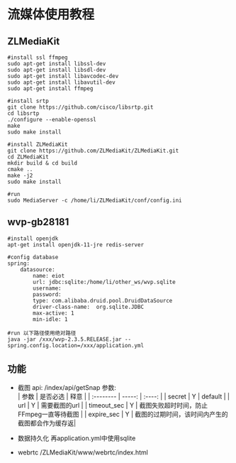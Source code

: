 # 流媒体使用教程
 
## ZLMediaKit  
```shell
#install ssl ffmpeg
sudo apt-get install libssl-dev
sudo apt-get install libsdl-dev
sudo apt-get install libavcodec-dev
sudo apt-get install libavutil-dev
sudo apt-get install ffmpeg

#install srtp
git clone https://github.com/cisco/libsrtp.git
cd libsrtp
./configure --enable-openssl
make 
sudo make install

#install ZLMediaKit
git clone https://github.com/ZLMediaKit/ZLMediaKit.git
cd ZLMediaKit
mkdir build & cd build
cmake ..
make -j2
sudo make install

#run
sudo MediaServer -c /home/li/ZLMediaKit/conf/config.ini
```

## wvp-gb28181
```shell
#install openjdk
apt-get install openjdk-11-jre redis-server

#config database
spring:
    datasource:
        name: eiot
        url: jdbc:sqlite:/home/li/other_ws/wvp.sqlite
        username:
        password:
        type: com.alibaba.druid.pool.DruidDataSource
        driver-class-name:  org.sqlite.JDBC
        max-active: 1
        min-idle: 1

#run 以下路径使用绝对路径
java -jar /xxx/wvp-2.3.5.RELEASE.jar --spring.config.location=/xxx/application.yml
```
## 功能
- 截图
api: /index/api/getSnap
参数:  
| 参数                  | 是否必选    |  释意                                   |
| :--------              | -----:    | :----:                                 |
| secret                | Y         |   default                                 |
| url                   | Y         |   需要截图的url                            |
| timeout_sec           | Y         |   截图失败超时时间，防止FFmpeg一直等待截图    |
| expire_sec            | Y         |   截图的过期时间，该时间内产生的截图都会作为缓存返|

- 数据持久化
再application.yml中使用sqlite

- webrtc
/ZLMediaKit/www/webrtc/index.html

